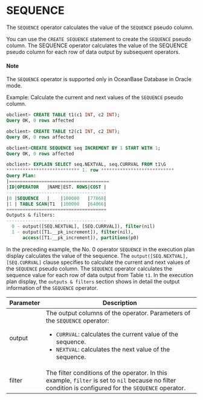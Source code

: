 # SEQUENCE

The `SEQUENCE` operator calculates the value of the `SEQUENCE` pseudo column.

You can use the `CREATE SEQUENCE` statement to create the `SEQUENCE` pseudo column. The SEQUENCE operator calculates the value of the SEQUENCE pseudo column for each row of data output by subsequent operators.

  <main id="notice" type='explain'>
    <h4>Note</h4>
    <p>The <code>SEQUENCE</code> operator is supported only in OceanBase Database in Oracle mode. </p>
  </main>

Example: Calculate the current and next values of the `SEQUENCE` pseudo column.

```sql
obclient> CREATE TABLE t1(c1 INT, c2 INT);
Query OK, 0 rows affected

obclient> CREATE TABLE t2(c1 INT, c2 INT);
Query OK, 0 rows affected

obclient>CREATE SEQUENCE seq INCREMENT BY 1 START WITH 1;
Query OK, 0 rows affected

obclient> EXPLAIN SELECT seq.NEXTVAL, seq.CURRVAL FROM t1\G
*************************** 1. row ***************************
Query Plan:
|=====================================
|ID|OPERATOR   |NAME|EST. ROWS|COST |
-------------------------------------
|0 |SEQUENCE   |    |100000   |77868|
|1 | TABLE SCAN|T1  |100000   |64066|
=====================================
Outputs & filters:
-------------------------------------
  0 - output([SEQ.NEXTVAL], [SEQ.CURRVAL]), filter(nil)
  1 - output([T1.__pk_increment]), filter(nil),
      access([T1.__pk_increment]), partitions(p0)
```

In the preceding example, the No. 0 operator `SEQUENCE` in the execution plan display calculates the value of the sequence. The `output([SEQ.NEXTVAL],[SEQ.CURRVAL]` clause specifies to calculate the current and next values of the `SEQUENCE` pseudo column. The `SEQUENCE` operator calculates the sequence value for each row of data output from Table `t1`. In the execution plan display, the `outputs & filters` section shows in detail the output information of the `SEQUENCE` operator.

| **Parameter** | **Description** |
|----------|---------------------|
| output | The output columns of the operator. Parameters of the `SEQUENCE` operator: <ul><li>    `CURRVAL`: calculates the current value of the sequence. </li>   <li> `NEXTVAL`: calculates the next value of the sequence. </li></ul> |
| filter | The filter conditions of the operator. In this example, `filter` is set to `nil` because no filter condition is configured for the `SEQUENCE` operator.  |
